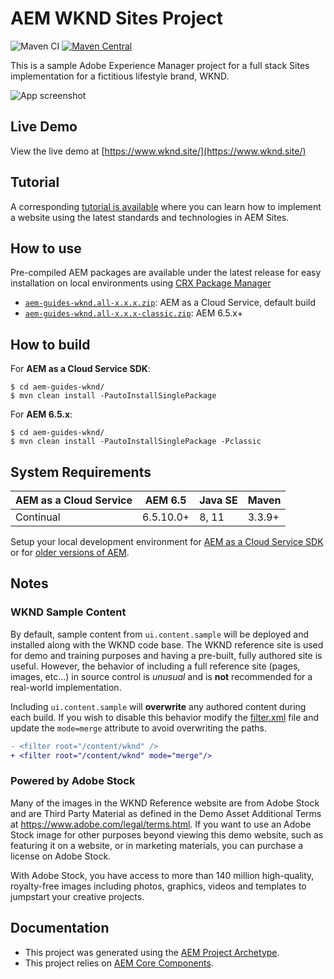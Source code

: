 # AEM WKND Sites Project

![Maven CI](https://github.com/adobe/aem-guides-wknd/actions/workflows/maven.yml/badge.svg)
[![Maven Central](https://maven-badges.herokuapp.com/maven-central/com.adobe.aem.guides/aem-guides-wknd/badge.svg)](https://maven-badges.herokuapp.com/maven-central/com.adobe.aem.guides/aem-guides-wknd)

This is a sample Adobe Experience Manager project for a full stack Sites implementation for a fictitious lifestyle brand, WKND.

![App screenshot](https://user-images.githubusercontent.com/8974514/119887685-489f7800-bee9-11eb-9db1-95c641e7c4ea.jpg)

## Live Demo

View the live demo at [https://www.wknd.site/](https://www.wknd.site/)

## Tutorial

A corresponding [tutorial is available](https://experienceleague.adobe.com/docs/experience-manager-learn/getting-started-wknd-tutorial-develop/overview.html) where you can learn how to implement a website using the latest standards and technologies in AEM Sites.

## How to use

Pre-compiled AEM packages are available under the latest release for easy installation on local environments using [CRX Package Manager](http://localhost:4502/crx/packmgr/index.jsp)

* [`aem-guides-wknd.all-x.x.x.zip`](https://github.com/adobe/aem-guides-wknd/releases/latest): AEM as a Cloud Service, default build
* [`aem-guides-wknd.all-x.x.x-classic.zip`](https://github.com/adobe/aem-guides-wknd/releases/latest): AEM 6.5.x+

## How to build

For **AEM as a Cloud Service SDK**: 

```
$ cd aem-guides-wknd/
$ mvn clean install -PautoInstallSinglePackage
```

For **AEM 6.5.x**: 

```
$ cd aem-guides-wknd/
$ mvn clean install -PautoInstallSinglePackage -Pclassic
```

## System Requirements

 AEM as a Cloud Service | AEM 6.5   | Java SE | Maven
------------------------|-----------|----------|---------
Continual               | 6.5.10.0+ |  8, 11   | 3.3.9+

Setup your local development environment for [AEM as a Cloud Service SDK](https://experienceleague.adobe.com/docs/experience-manager-learn/cloud-service/local-development-environment-set-up/overview.html) or for [older versions of AEM](https://experienceleague.adobe.com/docs/experience-manager-learn/foundation/development/set-up-a-local-aem-development-environment.html).

## Notes

### WKND Sample Content

By default, sample content from `ui.content.sample` will be deployed and installed along with the WKND code base. The WKND reference site is used for demo and training purposes and having a pre-built, fully authored site is useful. However, the behavior of including a full reference site (pages, images, etc...) in source control is *unusual* and is **not** recommended for a real-world implementation.

Including `ui.content.sample` will **overwrite** any authored content during each build. If you wish to disable this behavior modify the [filter.xml](ui.content.sample/src/main/content/META-INF/vault/filter.xml) file and update the `mode=merge` attribute to avoid overwriting the paths.

```diff
- <filter root="/content/wknd" />
+ <filter root="/content/wknd" mode="merge"/>
```

### Powered by Adobe Stock

Many of the images in the WKND Reference website are from Adobe Stock and are Third Party Material as defined in the Demo Asset Additional Terms at https://www.adobe.com/legal/terms.html. If you want to use an Adobe Stock image for other purposes beyond viewing this demo website, such as featuring it on a website, or in marketing materials, you can purchase a license on Adobe Stock.

With Adobe Stock, you have access to more than 140 million high-quality, royalty-free images including photos, graphics, videos and templates to jumpstart your creative projects.

## Documentation

* This project was generated using the [AEM Project Archetype](https://experienceleague.adobe.com/docs/experience-manager-core-components/using/developing/archetype/overview.html).
* This project relies on [AEM Core Components](https://experienceleague.adobe.com/docs/experience-manager-core-components/using/introduction.html).
